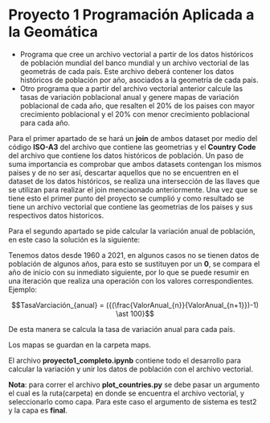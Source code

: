 # Proyecto 1 Programación Aplicada a la Geomática
- Programa que cree un archivo vectorial a partir de los datos históricos de población mundial del banco mundial y un archivo vectorial de las geometrás de cada país. Este archivo deberá contener los datos históricos de población por año, asociados a la geometría de cada país.
- Otro programa que a partir del archivo vectorial anterior calcule las tasas de variación poblacional anual y genere mapas de variación poblacional de cada año, que resalten el 20% de los paises con mayor crecimiento poblacional y el 20% con menor crecimiento poblacional para cada año.


Para el primer apartado de se hará un **join** de ambos dataset por medio del código **ISO-A3** del archivo que contiene las geometrias y el **Country Code** del archivo que contiene los datos históricos de población.
Un paso de suma importancia es comprobar que ambos datasets contengan los mismos paises y de no ser así, descartar aquellos que no se encuentren en el dataset de los datos históricos, se realiza una intersección de las llaves que se utilizan para realizar el join menciaonado anteriormente.
Una vez que se tiene esto el primer punto del proyecto se cumplió y como resultado se tiene un archivo vectorial que contiene las geometrias de los paises y sus respectivos datos historicos.

Para el segundo apartado se pide calcular la variación anual de población, en este caso la solución es la siguiente:

Tenemos datos desde 1960 a 2021, en algunos casos no se tienen datos de población de algunos años, para esto se sustituyen por un **0**, se compara el año de inicio con su inmediato siguiente, por lo que se puede resumir en una iteración que realiza una operación con los valores correspondientes. Ejemplo:

$$TasaVarciación_{anual} = ({(\frac{ValorAnual_{n}}{ValorAnual_{n+1}})-1) \ast 100}$$

De esta manera se calcula la tasa de variación anual para cada país.

Los mapas se guardan en la carpeta maps.

El archivo **proyecto1_completo.ipynb** contiene todo el desarrollo para calcular la variación y unir los datos de población con el archivo vectorial.

**Nota**: para correr el archivo **plot_countries.py** se debe pasar un argumento el cual es la ruta(carpeta) en donde se encuentra el archivo vectorial, y seleccionarlo como capa. Para este caso el argumento de sistema es test2 y la capa es **final**.
